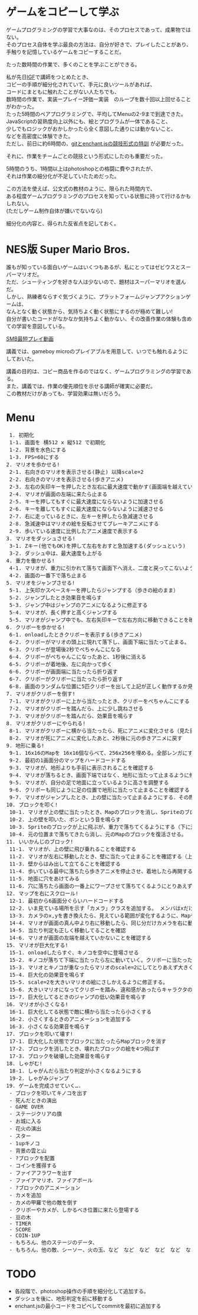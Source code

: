 ゲームをコピーして学ぶ
====
ゲームプログラミングの学習で大事なのは、そのプロセスであって、成果物ではない。<br>
そのプロセス自体を学ぶ最良の方法は、自分が好きで、プレイしたことがあり、<br>
手触りを記憶しているゲームをコピーすることだ。<br>

たった数時間の作業で、多くのことを学ぶことができる。

私が先日[IGF](https://www.facebook.com/IwateGameFactory)で講師をつとめたとき、<br>
コピーの手順が細分化されていて、手元に良いツールがあれば、<br>
コードにまともに触れたことがない人たちでも、<br>
数時間の作業で、実装ープレイー評価ー実装　のループを数十回以上回せることがわかった。<br>
たった5時間のペアプログラミングで、平均してMenuの2-9まで到達できた。<br>
JavaScriptの習熟度向上以外にも、絵とプログラムが一体であること、<br>
少しでもロジックがおかしかったら全く意図した通りには動かないこと、<br>
などを高密度に体験できた。<br>
ただし、前日に約6時間の、[gitとenchant.jsの競技形式の特訓](http://blankblank.hatenablog.com/entry/2012/08/08/225818) が必要だった。<br>

それに、作業をチームごとの競技という形式にしたのも重要だった。

5時間のうち、1時間以上はphotoshopとの格闘に費やされたが、<br>
それは作業の細分化が不足していたためだった。

この方法を使えば、公文式の教材のように、限られた時間内で、<br>
ある程度ゲームプログラミングのプロセスを知っている状態に持って行けるかもしれない。<bR>
(ただしゲーム制作自体が嫌いでないなら)

細分化の内容と、得られた反省点を記しておく。


NES版 Super Mario Bros.
====
誰もが知っている面白いゲームはいくつもあるが、私にとってはゼビウスとスーパーマリオだ。<br>
ただ、シューティングを好きな人は少ないので、題材はスーパーマリオを選んだ。<br>
しかし、熟練者ならすぐ気づくように、プラットフォームジャンプアクションゲームは、<br>
なんとなく動く状態から、気持ちよく動く状態にするのが極めて難しい!<br>
自分が書いたコードがなかなか気持ちよく動かない、その改善作業の体験も含めての学習を意図している。

[SMB最短プレイ動画](http://www.youtube.com/watch?v=PnPUVqI2GLQ)

講義では、gameboy microのプレイアブルを用意して、いつでも触れるようにしておいた。

講義の目的は、コピー商品を作るのではなく、ゲームプログラミングの学習である。<br>
また、講義では、作業の優先順位を示せる講師が確実に必要だ。<br>
この教材だけがあっても、学習効果は無いだろう。


 
Menu
====

<pre>
￼1. 初期化
 1-1. 画面を 横512 x 縦512 で初期化
 1-2. 背景を水色にする
 1-3. FPS=60にする
2. マリオを歩かせる!
 2-1. 右向きのマリオを表示させる(静止) 以降scale=2
 2-2. 右向きのマリオを表示させる(歩きアニメ)
 2-3. 左右の矢印キーを押したとき左右に最大速度で動かす(画面端を越えていく)
 2-4. マリオが画面の左端に来たら止まる
 2-5. キーを押してもすぐに最大速度にならないように加速させる
 2-6. キーを離してもすぐに最大速度にならないように減速させる
 2-7. 右に走っているときに、左キーを押したら急減速させる
 2-8. 急減速中はマリオの絵を反転させてブレーキアニメにする
 2-9. 歩いている速度に比例したアニメ速度で表示する
3. マリオをダッシュさせる!
 3-1. Zキー(他でもOK)を押して左右をおすと急加速する(ダッシュという)
 3-2. ダッシュ中は、最大速度も上がる
4. 重力を働かせる!
 4-1. マリオが、重力に引かれて落ちて画面下へ消え、二度と戻ってこないようにする
 4-2. 画面の一番下で落ち止まる
5. マリオをジャンプさせる!
 5-1. 上矢印かスペースキーを押したらジャンプする（歩きの絵のまま）
 5-2. ジャンプしたとき効果音を鳴らす
 5-3. ジャンプ中はジャンプのアニメになるように修正する
 5-4. マリオが、長く押すと高くジャンプする
 5-5. マリオがジャンプ中でも、左右矢印キーで左右方向に移動できることを確認する
6. クリボーを歩かせる!
 6-1. onloadしたときクリボーを表示する(歩きアニメ)
 6-2. クリボーがマリオの頭上に現れて落下し、画面下端に当たって止まる。
 6-3. クリボーが登場後2秒でぺちゃんこになる
 6-4. クリボーがぺちゃんこになったあと、1秒後に消える
 6-5. クリボーが着地後、左に向かって歩く
 6-6. クリボーが画面端に当たったら折り返す
 6-7. クリボーがクリボーに当たったら折り返す
 6-8. 画面のランダムな位置に5匹クリボーを出して上記が正しく動作するか見る
7. マリオがクリボーを倒す!
 7-1. マリオがクリボーに上から当たったとき、クリボーをぺちゃんこにする（踏む）
 7-2. マリオがクリボーを踏んだら、上に少し跳ねさせる
 7-3. マリオがクリボーを踏んだら、効果音を鳴らす
8. マリオがクリボーにやられる!
 8-1. マリオがクリボーに横から当たったら、死にアニメに変化させる（見た目だけ変更し、死んだ処理は入れない)
 8-2. マリオが死にアニメに変化したあと、2秒後に元の歩きアニメに戻す
9. 地形に乗る!
 9-1. 16x16のMapを 16x16個ならべて、256x256を埋める。全部レンガにする
 9-2. 最初の1画面分のマップをハードコードする
 9-3. マリオが、地形よりも手前に表示されることを確認する
 9-4. マリオが落ちるとき、画面下端ではなく、地形に当たって止まるように修正する (MapクラスのhitTest())
 9-5. マリオが、自分の足で地面に立っているように高さを調整する
 9-6. クリボーも同じように足の位置で地形に当たって止まることを確認する
 9-7. マリオがジャンプしたとき、上の壁に当たって止まるようにする．その際、拳で殴っているように見えるように高さを調整する。
10. ブロックを叩く!
 10-1. マリオが上の壁に当たったとき、Mapのブロックを消し、Spriteのブロックをその位置に出現させ、上に飛ばす。（上に消える）
 10-2. 上の壁を叩いた、ボンという音を鳴らす
 10-3. Spriteのブロックが上に飛ぶが、重力で落ちてくるようにする（下に消えるようになる）
 10-4. 元の位置まで落ちてきたら消し、元のMapのブロックを復活させる。
11. いいかんじのブロック!
 11-1. マリオが、上の壁に飛び乗れることを確認する
 11-2. マリオが左右に移動したとき、壁に当たって止まることを確認する（上の壁で試せる）
 11-3. 壁からはみ出して立てることを確認する
 11-4. 歩いている最中に落ちたら歩きアニメを停止させ、着地したら再開する
 11-5. 地面に穴をあけてみる
 11-6. 穴に落ちたら画面の一番上にワープさせて落ちてくるようにとりあえずしておく
12. マップを右にスクロール!
 12-1. 最初から6画面分ぐらいハードコードする
 12-2. いま見ている場所を示す「カメラ」クラスを追加する。 メンバはxだけがあればよい
 13-3. カメラのx,yを書き換えたら、見えている範囲が変化するように、Mapやキャラの描画時にカメラの座標を減算して表示する。
 14-4. マリオが画面の真ん中より右に移動したら、同じ分だけカメラを右に動かす。
 14-5. 当たり判定も正しく移動してることを確認
 14-6. マリオが画面の左端を越えていかないことを確認する
15. マリオが巨大化する!
 15-1. onloadしたらすぐ、キノコを空中に登場させる
 15-2. キノコが落ちて下端に当たったら左に動いていく。クリボーに当たったら引き返す。
 15-3. マリオとキノコが重なったらマリオのscale=2にしてとりあえず大きくしてみる
 15-4. 巨大化の効果音を鳴らす
 15-5. scale=2を大きいマリオの絵にさしかえるように修正する。
 15-6. 大きいマリオになってクリボーを踏み、違和感があったらキャラクタの大きさなどを調整する
 15-7. 巨大化してるときのジャンプの低い効果音を鳴らす
16. マリオが小さくなる!
 16-1. 巨大化してる状態で敵に横から当たったら小さくする
 16-2. 小さくするときのアニメーションを追加する
 16-3. 小さくなる効果音を鳴らす
17. ブロックを叩いて壊す!
 17-1. 巨大化した状態でブロックに当たったらMapブロックを消す
 17-2. ブロックを消したとき、壊れたブロックの絵を4つ飛ばす
 17-3. ブロックを破壊した効果音を鳴らす
18. しゃがむ!
 18-1. しゃがんだら当たり判定が小さくなるようにする
 19-2. しゃがみジャンプ
19. ゲームを完成させていく….
 - ブロックを叩いてキノコを出す
 - 死んだときの演出
 - GAME OVER
 - ステージクリアの旗
 - お城に入る
 - 花火の演出
 - スター
 - 1upキノコ
 - 背景の雲と山
 - ?ブロックを配置
 - コインを獲得する
 - ファイアフラワーを出す
 - ファイアマリオ、ファイアボール
 - ?ブロックのアニメーション
 - カメを追加
 - カメの甲羅で他の敵を倒す
 - クリボーやカメが、しかるべき位置に来たら登場する
 - 豆の木
 - TIMER
 - SCORE
 - COIN-1UP
 - もちろん、他のステージのデータ、
 - もちろん、他の敵、シーソー、火の玉、など　など　など　など　など　など　など！
</pre>

 

TODO
====
 * 各段階で、photoshop操作の手順を細分化して追加する。
 * ダッシュを後に、地形判定を前に移動する
 * enchant.jsの最小コードをコピペしてcommitを最初に追加する

